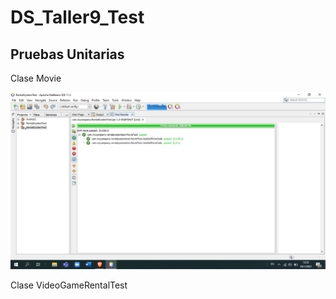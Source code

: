 # DS_Taller9_Test
## Pruebas Unitarias
Clase Movie

![Image](https://github.com/avillao/DS_Taller9_Test/blob/master/MovieTest.jpeg)

Clase VideoGameRentalTest


